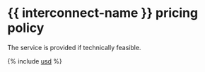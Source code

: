 # {{ interconnect-name }} pricing policy

The service is provided if technically feasible.






{% include [usd](../_pricing/interconnect/usd.md) %}
